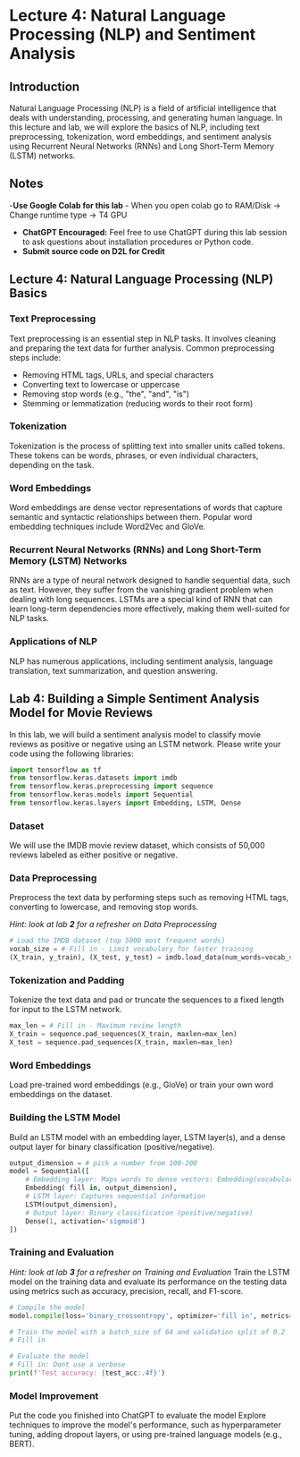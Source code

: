 # Lecture 4: Natural Language Processing (NLP) and Sentiment Analysis

## Introduction
Natural Language Processing (NLP) is a field of artificial intelligence that deals with understanding, processing, and generating human language. In this lecture and lab, we will explore the basics of NLP, including text preprocessing, tokenization, word embeddings, and sentiment analysis using Recurrent Neural Networks (RNNs) and Long Short-Term Memory (LSTM) networks.

## Notes

-**Use Google Colab for this lab**
    - When you open colab go to RAM/Disk -> Change runtime type -> T4 GPU
- **ChatGPT Encouraged:** Feel free to use ChatGPT during this lab session to ask questions about installation procedures or Python code.
- **Submit source code on D2L for Credit**

## Lecture 4: Natural Language Processing (NLP) Basics

### Text Preprocessing
Text preprocessing is an essential step in NLP tasks. It involves cleaning and preparing the text data for further analysis. Common preprocessing steps include:
- Removing HTML tags, URLs, and special characters
- Converting text to lowercase or uppercase
- Removing stop words (e.g., "the", "and", "is")
- Stemming or lemmatization (reducing words to their root form)

### Tokenization
Tokenization is the process of splitting text into smaller units called tokens. These tokens can be words, phrases, or even individual characters, depending on the task.

### Word Embeddings
Word embeddings are dense vector representations of words that capture semantic and syntactic relationships between them. Popular word embedding techniques include Word2Vec and GloVe.

### Recurrent Neural Networks (RNNs) and Long Short-Term Memory (LSTM) Networks
RNNs are a type of neural network designed to handle sequential data, such as text. However, they suffer from the vanishing gradient problem when dealing with long sequences. LSTMs are a special kind of RNN that can learn long-term dependencies more effectively, making them well-suited for NLP tasks.

### Applications of NLP
NLP has numerous applications, including sentiment analysis, language translation, text summarization, and question answering.

## Lab 4: Building a Simple Sentiment Analysis Model for Movie Reviews
In this lab, we will build a sentiment analysis model to classify movie reviews as positive or negative using an LSTM network. Please write your code using the following libraries:

```python
import tensorflow as tf
from tensorflow.keras.datasets import imdb
from tensorflow.keras.preprocessing import sequence
from tensorflow.keras.models import Sequential
from tensorflow.keras.layers import Embedding, LSTM, Dense
```

### Dataset
We will use the IMDB movie review dataset, which consists of 50,000 reviews labeled as either positive or negative.

### Data Preprocessing
Preprocess the text data by performing steps such as removing HTML tags, converting to lowercase, and removing stop words.

*Hint: look at lab **2** for a refresher on Data Preprocessing*
```python
# Load the IMDB dataset (top 5000 most frequent words)
vocab_size = # Fill in - Limit vocabulary for faster training
(X_train, y_train), (X_test, y_test) = imdb.load_data(num_words=vocab_size)
```

### Tokenization and Padding
Tokenize the text data and pad or truncate the sequences to a fixed length for input to the LSTM network.

```python
max_len = # Fill in - Maximum review length
X_train = sequence.pad_sequences(X_train, maxlen=max_len)
X_test = sequence.pad_sequences(X_train, maxlen=max_len)
```

### Word Embeddings
Load pre-trained word embeddings (e.g., GloVe) or train your own word embeddings on the dataset.

### Building the LSTM Model
Build an LSTM model with an embedding layer, LSTM layer(s), and a dense output layer for binary classification (positive/negative).

```python
output_dimension = # pick a number from 100-200
model = Sequential([
    # Embedding layer: Maps words to dense vectors: Embedding(vocabulary size, output_dimension)
    Embedding( fill in, output_dimension), 
    # LSTM layer: Captures sequential information
    LSTM(output_dimension),  
    # Output layer: Binary classification (positive/negative)
    Dense(1, activation='sigmoid')  
])
```

### Training and Evaluation
*Hint: look at lab **3** for a refresher on Training and Evaluation*
Train the LSTM model on the training data and evaluate its performance on the testing data using metrics such as accuracy, precision, recall, and F1-score.

```python
# Compile the model
model.compile(loss='binary_crossentropy', optimizer='fill in', metrics=['fill in'])

# Train the model with a batch_size of 64 and validation split of 0.2
# Fill in

# Evaluate the model
# Fill in: Dont use a verbose
print(f'Test accuracy: {test_acc:.4f}')
```

### Model Improvement
Put the code you finished into ChatGPT to evaluate the model
Explore techniques to improve the model's performance, such as hyperparameter tuning, adding dropout layers, or using pre-trained language models (e.g., BERT).
